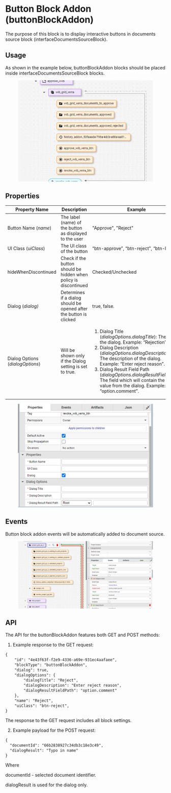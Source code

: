 # Button Block Addon (buttonBlockAddon)

The purpose of this block is to display interactive buttons in documents source block (interfaceDocumentsSourceBlock).

## Usage

As shown in the example below, buttonBlockAddon blocks should be placed inside interfaceDocumentsSourceBlock blocks.

<figure><img src="../../../../../.gitbook/assets/image (677).png" alt=""><figcaption></figcaption></figure>

## Properties

<table><thead><tr><th>Property Name</th><th>Description</th><th width="243">Example</th><th>Status</th></tr></thead><tbody><tr><td>Button Name (<em>name</em>)</td><td>The label (name) of the button as displayed to the user</td><td>"Approve", "Reject"</td><td></td></tr><tr><td>UI Class (<em>uiClass</em>)</td><td>The UI class of the button</td><td>“btn-approve”, “btn-reject”, “btn-link”</td><td></td></tr><tr><td>hideWhenDiscontinued</td><td>Check if the button should be hidden when policy is discontinued</td><td>Checked/Unchecked</td><td></td></tr><tr><td>Dialog (<em>dialog)</em></td><td>Determines if a dialog should be opened after the button is clicked</td><td>true, false.</td><td></td></tr><tr><td>Dialog Options (<em>dialogOptions</em>)</td><td>Will be shown only if the Dialog setting is set to true.</td><td><ol start="1"><li>Dialog Title (<em>dialogOptions.dialogTitle</em>): The title of the dialog. Example: “Rejection”.</li><li>Dialog Description (<em>dialogOptions.dialogDescription</em>): The description of the dialog. Example: “Enter reject reason”.</li><li>Dialog Result Field Path (<em>dialogOptions.dialogResultFieldPath</em>): The field which will contain the result value from the dialog. Example: “option.comment”.</li></ol></td><td></td></tr></tbody></table>

<figure><img src="../../../../../.gitbook/assets/image (678).png" alt=""><figcaption></figcaption></figure>

## Events

Button block addon events will be automatically added to document source.

<figure><img src="../../../../../.gitbook/assets/image (679).png" alt=""><figcaption></figcaption></figure>

## API

The API for the buttonBlockAddon features both GET and POST methods:

1. Example response to the GET request:

```
{
    "id": "4e43f63f-f2e9-4336-a69e-931ec4aafaee",
    "blockType": "buttonBlockAddon",
    "dialog": true,
    "dialogOptions": {
        "dialogTitle": "Reject",
        "dialogDescription": "Enter reject reason",
        "dialogResultFieldPath": "option.comment"
    },
    "name": "Reject",
    "uiClass": "btn-reject",
}

```

The response to the GET request includes all block settings.

2. Example payload for the POST request:

```
{
  "documentId": "66b2838927c34db3c18e3c49",
  "dialogResult": "Typo in name"
}

```

Where

documentId - selected document identifier.

dialogResult is used for the dialog only.
